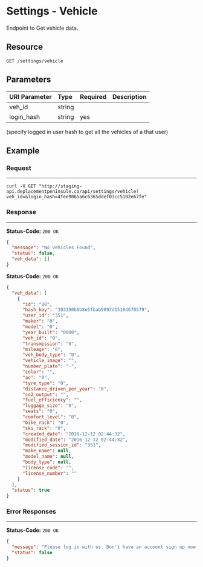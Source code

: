 # Settings - Vehicle

Endpoint to Get vehicle data.

## Resource

```
GET /settings/vehicle
```

## Parameters


| URI Parameter | Type   | Required | Description     |
|:--------------|:-------|:---------|:----------------|
| veh_id        | string |          |                 |
| login_hash    | string | yes      | <user hash key> |

(specify logged in user hash to get all the vehicles of a that user)


## Example

### Request
***

```curl
curl -X GET "http://staging-api.deplacementpeninsule.ca/api/settings/vehicle?veh_id=&login_hash=4fee9065a6c6365ddef03cc5102e67fe"
```

### Response
***

<!--No Vehicle Added-->
**Status-Code:** ```200 OK```

```json
{
  "message": "No Vehicles Found",
  "status": false,
  "veh_data": []
}
```

<!--When a vehicle is added-->
**Status-Code:** ```200 OK```
```json
{
  "veh_data": [
    {
      "id": "80",
      "hash_key": "393190b9b8e5fbab9897d15104670579",
      "user_id": "351",
      "maker": "0",
      "model": "0",
      "year_built": "0000",
      "veh_id": "0",
      "transmission": "0",
      "mileage": "0",
      "veh_body_type": "0",
      "vehicle_image": "",
      "number_plate": "-",
      "color": "",
      "ac": "0",
      "tyre_type": "0",
      "distance_driven_per_year": "0",
      "co2_output": "",
      "fuel_efficiency": "",
      "luggage_size": "0",
      "seats": "0",
      "comfort_level": "0",
      "bike_rack": "0",
      "ski_rack": "0",
      "created_date": "2016-12-12 02:44:32",
      "modified_date": "2016-12-12 02:44:32",
      "modified_session_id": "351",
      "make_name": null,
      "model_name": null,
      "body_type": null,
      "license_code": "",
      "license_number": ""
    }
  ],
  "status": true
}
```

### Error Responses
***

**Status-Code:** ```200 OK```


```json
{
  "message": "Please log in with us. Don't have an account sign up now!",
  "status": false
}
```
